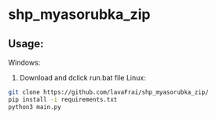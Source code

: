 # shp_myasorubka_zip
## Usage:
Windows:
1. Download and dclick run.bat file
Linux:
```bash
git clone https://github.com/lavaFrai/shp_myasorubka_zip/
pip install -i requirements.txt
python3 main.py
```
